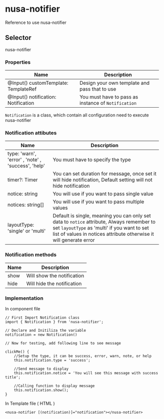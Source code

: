 # nusa-notifier
Reference to use nusa-notifier

## Selector
nusa-notifier

### Properties
|   Name    | Description|
|-----------|-------------|
|  @Input() customTemplate: TemplateRef<any> | Design your own template and pass that to use |
|  @Input() notification: Notification | You must have to pass as instance of `Notification` |

`Notification` is a class, which contain all configuration need to execute nusa-notifier

### Notification attibutes
|   Name    | Description|
|-----------|-------------|
|  type: 'warn', 'error' , 'note' , 'success', 'help' | You must have to specify the type |
|  timer?: Timer | You can set duration for message, once set it will hide notification, Default setting will not hide notification  |
|  notice: string | You will use if you want  to pass single value |
|  notices: string[] | You will use if you want to pass multiple values |
|  layoutType: 'single' or 'multi' | Default is single, meaning you can only set data to `notice` attribute, Always remember to set `layoutType` as 'multi' if you want to set list of values in notices attribute otherwise it will generate error |


### Notification methods
|   Name    | Description|
|-----------|-------------|
|  show | Will show the notification |
|  hide | Will hide the notification |



### Implementation
In component file
```
// First Import Notification class
import { Notification } from 'nusa-notifier';

// Declare and Initiliza the variable
notification = new Notification()

// Now for testing, add following line to see message

clickMe() {
    //Setup the type, it can be success, error, warn, note, or help
    this.notification.type = 'success';

    //Send message to display
    this.notification.notice = 'You will see this message with success title';

    //Calling function to display message
    this.notification.show();
}

```
In Template file ( HTML )
``` 
<nusa-notifier [(notification)]="notification"></nusa-notifier>
```

